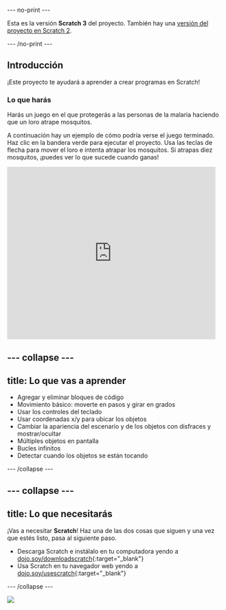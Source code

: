 --- no-print ---

Esta es la versión **Scratch 3** del proyecto. También hay una [versión del proyecto en Scratch 2](https://projects.raspberrypi.org/es-LA/projects/cd-sebento-scratch-1-scratch2).

--- /no-print ---

## Introducción

¡Este proyecto te ayudará a aprender a crear programas en Scratch!

### Lo que harás

Harás un juego en el que protegerás a las personas de la malaria haciendo que un loro atrape mosquitos.

A continuación hay un ejemplo de cómo podría verse el juego terminado. Haz clic en la bandera verde para ejecutar el proyecto. Usa las teclas de flecha para mover el loro e intenta atrapar los mosquitos. Si atrapas diez mosquitos, ¡puedes ver lo que sucede cuando ganas!

<div class="scratch-preview">
  <iframe allowtransparency="true" width="485" height="402" src="https://scratch.mit.edu/projects/embed/215534725/?autostart=false" frameborder="0"></iframe>
</div>

--- collapse ---
---
title: Lo que vas a aprender
---

* Agregar y eliminar bloques de código
* Movimiento básico: moverte en pasos y girar en grados
* Usar los controles del teclado
* Usar coordenadas x/y para ubicar los objetos
* Cambiar la apariencia del escenario y de los objetos con disfraces y mostrar/ocultar
* Múltiples objetos en pantalla
* Bucles infinitos
* Detectar cuando los objetos se están tocando

--- /collapse ---

--- collapse ---
---
title: Lo que necesitarás
---

¡Vas a necesitar **Scratch**! Haz una de las dos cosas que siguen y una vez que estés listo, pasa al siguiente paso.

+ Descarga Scratch e instálalo en tu computadora yendo a [dojo.soy/downloadscratch](http://dojo.soy/downloadscratch){:target="_blank"}
+ Usa Scratch en tu navegador web yendo a [dojo.soy/usescratch](http://dojo.soy/usescratch){:target="_blank"}

--- /collapse ---

![](https://code.org/api/hour/begin_rpi_mosquito.png)